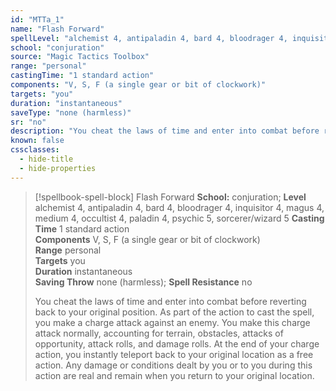 ```yaml
---
id: "MTTa_1"
name: "Flash Forward"
spellLevel: "alchemist 4, antipaladin 4, bard 4, bloodrager 4, inquisitor 4, magus 4, medium 4, occultist 4, paladin 4, psychic 5, sorcerer/wizard 5"
school: "conjuration"
source: "Magic Tactics Toolbox"
range: "personal"
castingTime: "1 standard action"
components: "V, S, F (a single gear or bit of clockwork)"
targets: "you"
duration: "instantaneous"
saveType: "none (harmless)"
sr: "no"
description: "You cheat the laws of time and enter into combat before reverting back to your original position. As part of the action to cast the spell, you make a charge attack against an enemy. You make this charge attack normally, accounting for terrain,  obstacles, attacks of opportunity, attack rolls, and damage rolls. At the end of your charge action, you instantly teleport back to your original location as a free action. Any damage or conditions dealt by you or to you during this action are real and remain when you return to your original location."
known: false
cssclasses:
  - hide-title
  - hide-properties
---
```


> [!spellbook-spell-block] Flash Forward
> **School:** conjuration; **Level** alchemist 4, antipaladin 4, bard 4, bloodrager 4, inquisitor 4, magus 4, medium 4, occultist 4, paladin 4, psychic 5, sorcerer/wizard 5
> **Casting Time** 1 standard action  
> **Components** V, S, F (a single gear or bit of clockwork)  
> **Range** personal  
> **Targets** you  
> **Duration** instantaneous  
> **Saving Throw** none (harmless); **Spell Resistance** no
> 
> You cheat the laws of time and enter into combat before reverting back to your original position. As part of the action to cast the spell, you make a charge attack against an enemy. You make this charge attack normally, accounting for terrain,  obstacles, attacks of opportunity, attack rolls, and damage rolls. At the end of your charge action, you instantly teleport back to your original location as a free action. Any damage or conditions dealt by you or to you during this action are real and remain when you return to your original location.